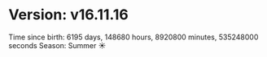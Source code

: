 # Version: v16.11.16
Time since birth: 6195 days, 148680 hours, 8920800 minutes, 535248000 seconds
Season: Summer ☀️

